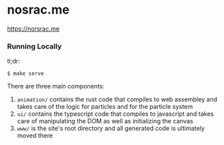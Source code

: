 # nosrac.me
https://norsrac.me

### Running Locally

tl;dr:
```
$ make serve
```

There are three main components:
1. `animation/` contains the rust code that compiles to web assembley and takes care of
the logic for particles and for the particle system
2. `ui/` contains the typescript code that compiles to javascript and takes care of 
manipulating the DOM as well as initializing the canvas
3. `www/` is the site's root directory and all generated code is ultimately moved there
